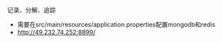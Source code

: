 记录、分解、追踪

* 需要在src/main/resources/application.properties配置mongodb和redis
* http://49.232.74.252:8899/
